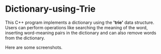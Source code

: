# Dictionary-using-Trie

This C++ program implements a dictionary using the **'trie'** data structure. Users can perform operations like searching the meaning of the word, inserting word-meaning pairs in the dictionary and can also remove words from the dictionary.

Here are some screenshots.
